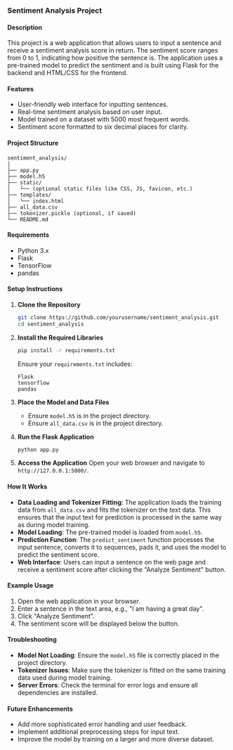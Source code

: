 ### Sentiment Analysis Project

#### Description
This project is a web application that allows users to input a sentence and receive a sentiment analysis score in return. The sentiment score ranges from 0 to 1, indicating how positive the sentence is. The application uses a pre-trained model to predict the sentiment and is built using Flask for the backend and HTML/CSS for the frontend.

#### Features
- User-friendly web interface for inputting sentences.
- Real-time sentiment analysis based on user input.
- Model trained on a dataset with 5000 most frequent words.
- Sentiment score formatted to six decimal places for clarity.

#### Project Structure
```
sentiment_analysis/
│
├── app.py
├── model.h5
├── static/
│   └── (optional static files like CSS, JS, favicon, etc.)
├── templates/
│   └── index.html
├── all_data.csv
├── tokenizer.pickle (optional, if saved)
└── README.md
```

#### Requirements
- Python 3.x
- Flask
- TensorFlow
- pandas

#### Setup Instructions
1. **Clone the Repository**
   ```bash
   git clone https://github.com/yourusername/sentiment_analysis.git
   cd sentiment_analysis
   ```

2. **Install the Required Libraries**
   ```bash
   pip install -r requirements.txt
   ```
   Ensure your `requirements.txt` includes:
   ```
   Flask
   tensorflow
   pandas
   ```

3. **Place the Model and Data Files**
   - Ensure `model.h5` is in the project directory.
   - Ensure `all_data.csv` is in the project directory.

4. **Run the Flask Application**
   ```bash
   python app.py
   ```

5. **Access the Application**
   Open your web browser and navigate to `http://127.0.0.1:5000/`.

#### How It Works
- **Data Loading and Tokenizer Fitting**: The application loads the training data from `all_data.csv` and fits the tokenizer on the text data. This ensures that the input text for prediction is processed in the same way as during model training.
- **Model Loading**: The pre-trained model is loaded from `model.h5`.
- **Prediction Function**: The `predict_sentiment` function processes the input sentence, converts it to sequences, pads it, and uses the model to predict the sentiment score.
- **Web Interface**: Users can input a sentence on the web page and receive a sentiment score after clicking the "Analyze Sentiment" button.

#### Example Usage
1. Open the web application in your browser.
2. Enter a sentence in the text area, e.g., "I am having a great day".
3. Click "Analyze Sentiment".
4. The sentiment score will be displayed below the button.

#### Troubleshooting
- **Model Not Loading**: Ensure the `model.h5` file is correctly placed in the project directory.
- **Tokenizer Issues**: Make sure the tokenizer is fitted on the same training data used during model training.
- **Server Errors**: Check the terminal for error logs and ensure all dependencies are installed.

#### Future Enhancements
- Add more sophisticated error handling and user feedback.
- Implement additional preprocessing steps for input text.
- Improve the model by training on a larger and more diverse dataset.

